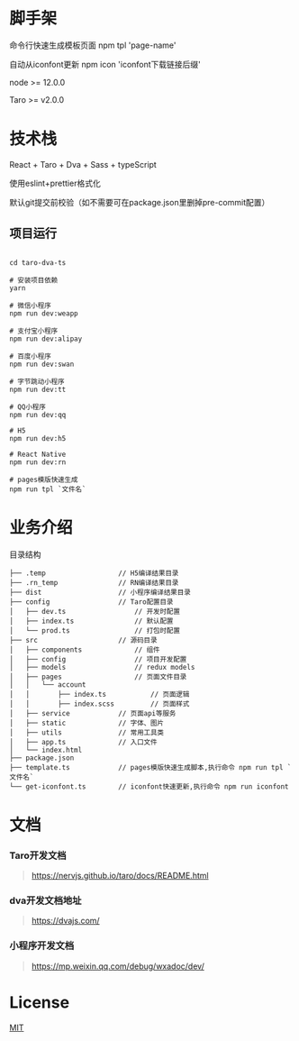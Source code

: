 # 脚手架

命令行快速生成模板页面
npm tpl 'page-name'

自动从iconfont更新
npm icon 'iconfont下载链接后缀'

node >= 12.0.0

Taro >= v2.0.0

# 技术栈

React + Taro + Dva + Sass + typeScript

使用eslint+prettier格式化

默认git提交前校验（如不需要可在package.json里删掉pre-commit配置）

## 项目运行

```

cd taro-dva-ts

# 安装项目依赖
yarn

# 微信小程序
npm run dev:weapp

# 支付宝小程序
npm run dev:alipay

# 百度小程序
npm run dev:swan

# 字节跳动小程序
npm run dev:tt

# QQ小程序
npm run dev:qq

# H5
npm run dev:h5

# React Native
npm run dev:rn

# pages模版快速生成
npm run tpl `文件名`

```

# 业务介绍

目录结构

    ├── .temp                  // H5编译结果目录
    ├── .rn_temp               // RN编译结果目录
    ├── dist                   // 小程序编译结果目录
    ├── config                 // Taro配置目录
    │   ├── dev.ts                 // 开发时配置
    │   ├── index.ts               // 默认配置
    │   └── prod.ts                // 打包时配置
    ├── src                    // 源码目录
    │   ├── components             // 组件
    │   ├── config                 // 项目开发配置
    │   ├── models                 // redux models
    │   ├── pages                  // 页面文件目录
    │   │   └── account
    │   │       ├── index.ts           // 页面逻辑
    │   │       ├── index.scss         // 页面样式
    │   ├── service            // 页面api等服务
    │   ├── static             // 字体、图片
    │   ├── utils              // 常用工具类
    │   ├── app.ts             // 入口文件
    │   └── index.html
    ├── package.json
    ├── template.ts            // pages模版快速生成脚本,执行命令 npm run tpl `文件名`
    └── get-iconfont.ts        // iconfont快速更新,执行命令 npm run iconfont


# 文档

### Taro开发文档

> https://nervjs.github.io/taro/docs/README.html

### dva开发文档地址

> https://dvajs.com/

### 小程序开发文档

> https://mp.weixin.qq.com/debug/wxadoc/dev/

# License

[MIT](LICENSE)
